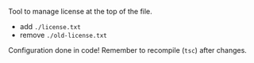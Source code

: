 Tool to manage license at the top of the file.
- add `./license.txt`
- remove `./old-license.txt`

Configuration done in code!
Remember to recompile (`tsc`) after changes.
